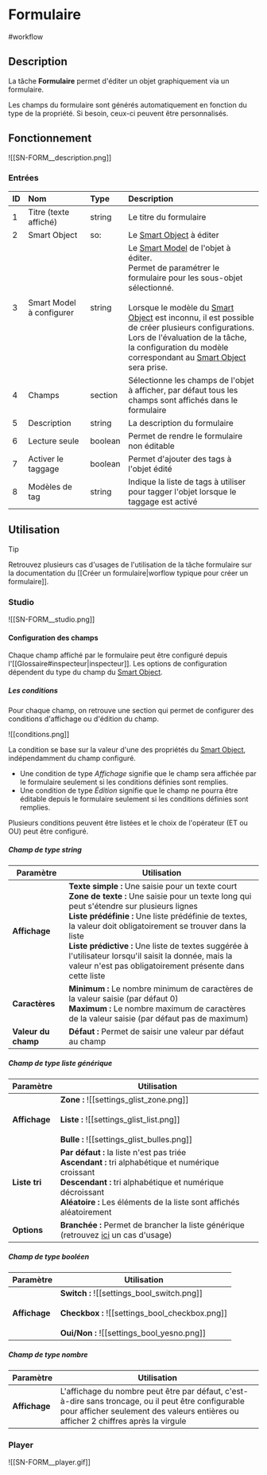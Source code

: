# Formulaire

#workflow

## Description

La tâche **Formulaire** permet d'éditer un objet graphiquement via un formulaire.


Les champs du formulaire sont générés automatiquement en fonction du type de la propriété.
Si besoin, ceux-ci peuvent être personnalisés.

## Fonctionnement

![[SN-FORM__description.png]]

### Entrées

| ID | Nom | Type | Description |
|:-|:-|:-|:-|
| 1 | Titre (texte affiché) | string | Le titre du formulaire |
| 2 | Smart Object | so: | Le [Smart Object](Glossaire.md#Smart%20Object) à éditer |
| 3 | Smart Model à configurer | string | Le [Smart Model](Glossaire.md#Smart%20Model) de l'objet à éditer.<br />Permet de paramétrer le formulaire pour les sous-objet sélectionné.<br /><br />Lorsque le modèle du [Smart Object](Glossaire.md#Smart%20Object) est inconnu, il est possible de créer plusieurs configurations.<br /> Lors de l'évaluation de la tâche, la configuration du modèle correspondant au [Smart Object](Glossaire.md#Smart%20Object) sera prise. |
| 4 | Champs | section | Sélectionne les champs de l'objet à afficher, par défaut tous les champs sont affichés dans le formulaire |
| 5 | Description | string | La description du formulaire |
| 6 | Lecture seule | boolean | Permet de rendre le formulaire non éditable |
| 7 | Activer le taggage | boolean | Permet d'ajouter des tags à l'objet édité |
| 8 | Modèles de tag | string | Indique la liste de tags à utiliser pour tagger l'objet lorsque le taggage est activé |

## Utilisation

> [!tip]
> Retrouvez plusieurs cas d'usages de l'utilisation de la tâche formulaire sur la documentation du [[Créer un formulaire|worflow typique pour créer un formulaire]].

### Studio

![[SN-FORM__studio.png]]

#### Configuration des champs

Chaque champ affiché par le formulaire peut être configuré depuis l'[[Glossaire#inspecteur|inspecteur]]. Les options de configuration dépendent du type du champ du [Smart Object](Glossaire.md#Smart%20Object).

##### Les conditions

Pour chaque champ, on retrouve une section qui permet de configurer des conditions d'affichage ou d'édition du champ.

![[conditions.png]]

La condition se base sur la valeur d'une des propriétés du [Smart Object](Glossaire.md#Smart%20Object), indépendamment du champ configuré.

- Une condition de type *Affichage* signifie que le champ sera affichée par le formulaire seulement si les conditions définies sont remplies.
- Une condition de type *Édition* signifie que le champ ne pourra être éditable depuis le formulaire seulement si les conditions définies sont remplies.

Plusieurs conditions peuvent être listées et le choix de l'opérateur (ET ou OU) peut être configuré.

##### Champ de type string 

| Paramètre           | Utilisation                                                                                                                                                                                                                                                                                                                                                                                                                                  |
| ------------------- | -------------------------------------------------------------------------------------------------------------------------------------------------------------------------------------------------------------------------------------------------------------------------------------------------------------------------------------------------------------------------------------------------------------------------------------------- |
| **Affichage**       | **Texte simple :** Une saisie pour un texte court<br />**Zone de texte :** Une saisie pour un texte long qui peut s'étendre sur plusieurs lignes<br />**Liste prédéfinie :** Une liste prédéfinie de textes, la valeur doit obligatoirement se trouver dans la liste<br />**Liste prédictive :** Une liste de textes suggérée à l'utilisateur lorsqu'il saisit la donnée, mais la valeur n'est pas obligatoirement présente dans cette liste |
| **Caractères**      | **Minimum :** Le nombre minimum de caractères de la valeur saisie (par défaut 0)<br />**Maximum :** Le nombre maximum de caractères de la valeur saisie (par défaut pas de maximum)                                                                                                                                                                                                                                                          |
| **Valeur du champ** | **Défaut :** Permet de saisir une valeur par défaut au champ                                                                                                                                                                                                                                                                                                                                                                                                                                             |

##### Champ de type liste générique 

| Paramètre     | Utilisation                                                                                                                                                                                                                                       |
| ------------- | ------------------------------------------------------------------------------------------------------------------------------------------------------------------------------------------------------------------------------------------------- |
| **Affichage** | **Zone :**  ![[settings_glist_zone.png]]<br /><br />**Liste :** ![[settings_glist_list.png]]<br /><br />**Bulle :** ![[settings_glist_bulles.png]]                                                                          |
| **Liste tri** | **Par défaut :** la liste n'est pas triée<br />**Ascendant :** tri alphabétique et numérique croissant<br />**Descendant :** tri alphabétique et numérique décroissant<br />**Aléatoire :** Les éléments de la liste sont affichés aléatoirement |
| **Options**              | **Branchée :** Permet de brancher la liste générique (retrouvez [ici](Créer%20un%20formulaire#Liste%20prédéfinie) un cas d'usage)                                                                                                                                                                                                                                                   |

##### Champ de type booléen

| Paramètre | Utilisation |
| --------- | ----------- |
| **Affichage**          | **Switch :** ![[settings_bool_switch.png]]<br /><br />**Checkbox :** ![[settings_bool_checkbox.png]]<br /><br />**Oui/Non :** ![[settings_bool_yesno.png]]             |


##### Champ de type nombre

| Paramètre | Utilisation |
| --------- | ----------- |
| **Affichage**          |  L'affichage du nombre peut être par défaut, c'est-à-dire sans troncage, ou il peut être configurable pour afficher seulement des valeurs entières ou afficher 2 chiffres après la virgule           |

### Player

![[SN-FORM__player.gif]]

